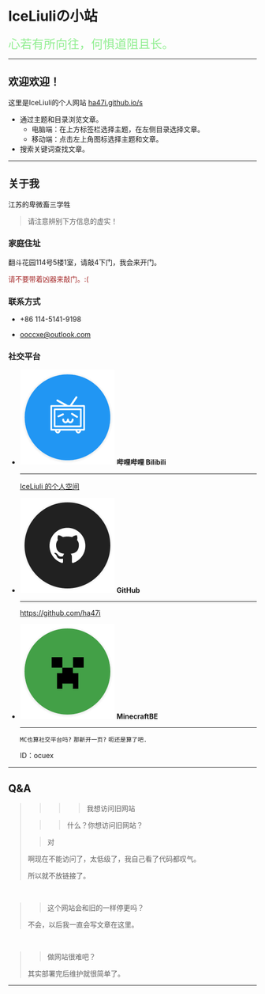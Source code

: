 # IceLiuliの小站

<font color=lightgreen size=5>心若有所向往，何惧道阻且长。</font>

---

## 欢迎欢迎！

这里是IceLiuli的个人网站 [ha47i.github.io/s](https://ha47i.github.io/s)

- 通过主题和目录浏览文章。
    - 电脑端：在上方标签栏选择主题，在左侧目录选择文章。
    - 移动端：点击左上角图标选择主题和文章。
- 搜索关键词查找文章。

---

## 关于我

江苏的卑微畜三学牲

> 请注意辨别下方信息的虚实！

### 家庭住址

翻斗花园114号5楼1室，请敲4下门，我会来开门。

<font color=brown>请不要带着凶器来敲门。:(</font>

### 联系方式

- +86 114-5141-9198

- ooccxe@outlook.com

### 社交平台

<div class="grid cards" markdown>

-   <img src="mti/bili.png"/> **哔哩哔哩 Bilibili**
    
    ---

    [IceLiuli 的个人空间](https://space.bilibili.com/604225489)

-   <img src="mti/github.png"/> **GitHub**
    
    ---

    <https://github.com/ha47i>

-   <img src="mti/mc.png"/> **MinecraftBE**
    
    ---

    `MC也算社交平台吗?`
    `那新开一页?`
    `呃还是算了吧.`

    ID：ocuex

</div>

---

## Q&A

>>>> 我想访问旧网站
>
>>> 什么？你想访问旧网站？
>
>> 对
>
> 啊现在不能访问了，太低级了，我自己看了代码都叹气。
>
> 所以就不放链接了。

` `

>> 这个网站会和旧的一样停更吗？
>
> 不会，以后我一直会写文章在这里。

` `

>> 做网站很难吧？
>
> 其实部署完后维护就很简单了。

---